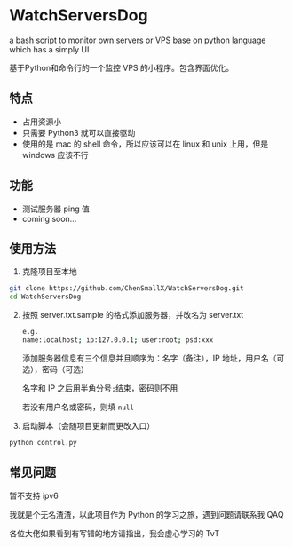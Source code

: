 # WatchServersDog
a bash script to monitor own servers or VPS base on python language which has a simply UI

基于Python和命令行的一个监控 VPS 的小程序。包含界面优化。

## 特点

- 占用资源小
- 只需要 Python3 就可以直接驱动
- 使用的是 mac 的 shell 命令，所以应该可以在 linux 和 unix 上用，但是 windows 应该不行


## 功能

- 测试服务器 ping 值
- coming soon...

## 使用方法

1. 克隆项目至本地

```bash
git clone https://github.com/ChenSmallX/WatchServersDog.git
cd WatchServersDog
```

2. 按照 server.txt.sample 的格式添加服务器，并改名为 server.txt

    ```bash
    e.g.
    name:localhost; ip:127.0.0.1; user:root; psd:xxx
    ```

    添加服务器信息有三个信息并且顺序为：名字（备注），IP 地址，用户名（可选），密码（可选）

    名字和 IP 之后用半角分号`;`结束，密码则不用

    若没有用户名或密码，则填 `null`

3. 启动脚本（会随项目更新而更改入口）

```bash
python control.py
```

## 常见问题

暂不支持 ipv6

我就是个无名渣渣，以此项目作为 Python 的学习之旅，遇到问题请联系我 QAQ

各位大佬如果看到有写错的地方请指出，我会虚心学习的 TvT
